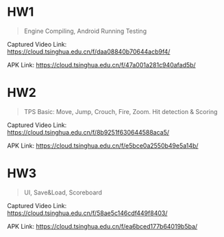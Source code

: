 # HW1

> Engine Compiling, Android Running Testing

Captured Video Link: https://cloud.tsinghua.edu.cn/f/daa08840b70644acb9f4/

APK Link: https://cloud.tsinghua.edu.cn/f/47a001a281c940afad5b/

# HW2

> TPS Basic: Move, Jump, Crouch, Fire, Zoom. Hit detection & Scoring

Captured Video Link: https://cloud.tsinghua.edu.cn/f/8b9251f630644588aca5/

APK Link: https://cloud.tsinghua.edu.cn/f/e5bce0a2550b49e5a14b/

# HW3

> UI, Save&Load, Scoreboard

Captured Video Link: https://cloud.tsinghua.edu.cn/f/58ae5c146cdf449f8403/

APK Link: https://cloud.tsinghua.edu.cn/f/ea6bced177b64019b5ba/